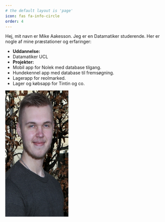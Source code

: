 ```yaml
---
# the default layout is 'page'
icon: fas fa-info-circle
order: 4
---
```


Hej, mit navn er Mike Aakesson. Jeg er en Datamatiker studerende. Her er nogle af mine præstationer og erfaringer:

- **Uddannelse:** 
- Datamatiker UCL
- **Projekter:** 
- Mobil app for Nolek med database tilgang.
- Hundekennel app med database til fremsøgning.
- Lagerapp for reolmarked.
- Lager og købsapp for Tintin og co.

<div style="text-align: left">
  <img src="/assets/images/avatar.PNG" alt="Something went wrong loading the image." width="200" height="400"/>
</div>
